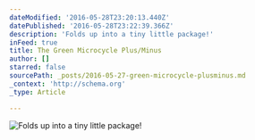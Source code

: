 ```yaml
---
dateModified: '2016-05-28T23:20:13.440Z'
datePublished: '2016-05-28T23:22:39.366Z'
description: 'Folds up into a tiny little package!'
inFeed: true
title: The Green Microcycle Plus/Minus
author: []
starred: false
sourcePath: _posts/2016-05-27-green-microcycle-plusminus.md
_context: 'http://schema.org'
_type: Article

---
```

![Folds up into a tiny little package!](https://the-grid-user-content.s3-us-west-2.amazonaws.com/d3d77a2d-008d-4789-9869-ef6055a4fb88.jpg)